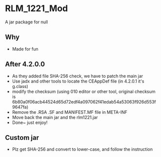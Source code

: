 # RLM_1221_Mod
A jar package for null

## Why
* Made for fun

## After 4.2.0.0
* As they added file SHA-256 check, we have to patch the main jar
* Use jadx and other tools to locate the CEAppDef file (in 4.2.0.1 it's g.class)
* modify the checksum (using 010 editor or other tool, original checksum is 6b80a0f06acb44524d65d72edf4a097062f41edab54a53063f926d553f9647fa)
* Remove the .RSA .SF and MANIFEST.MF file in META-INF
* Move back the main jar and the rlm1221.jar
* Done~ just enjoy!

## Custom jar
* Plz get SHA-256 and convert to lower-case, and follow the instruction